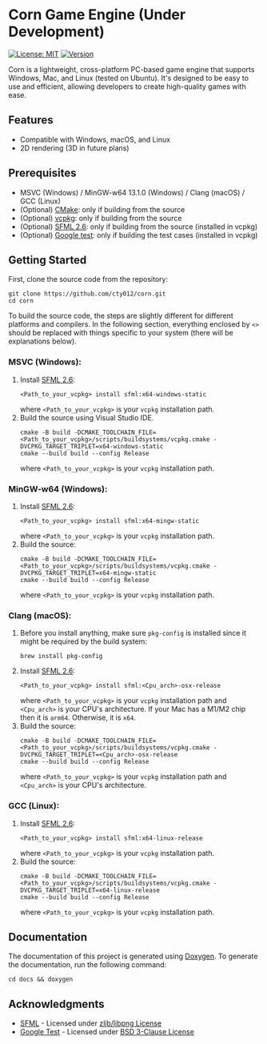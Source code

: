 # Corn Game Engine (Under Development)
[![License: MIT](https://img.shields.io/badge/license-MIT-yellow.svg)](https://github.com/cty012/corn/blob/main/LICENSE)
[![Version](https://img.shields.io/badge/version-1.0.0-red.svg)](https://github.com/cty012/corn)

Corn is a lightweight, cross-platform PC-based game engine that supports Windows, Mac, and Linux (tested on Ubuntu).
It's designed to be easy to use and efficient, allowing developers to create high-quality games with ease.

## Features
- Compatible with Windows, macOS, and Linux
- 2D rendering (3D in future plans)

## Prerequisites
- MSVC (Windows) / MinGW-w64 13.1.0 (Windows) / Clang (macOS) / GCC (Linux)
- (Optional) [CMake](https://cmake.org/): only if building from the source
- (Optional) [vcpkg](https://vcpkg.io/): only if building from the source
- (Optional) [SFML 2.6](https://www.sfml-dev.org/): only if building from the source (installed in vcpkg)
- (Optional) [Google test](https://github.com/google/googletest): only if building the test cases (installed in vcpkg)

## Getting Started
First, clone the source code from the repository:
```shell
git clone https://github.com/cty012/corn.git
cd corn
```
To build the source code, the steps are slightly different for different platforms and compilers.
In the following section, everything enclosed by `<>` should be replaced with things specific to your system (there will be explanations below).

### MSVC (Windows):
1. Install [SFML 2.6](https://www.sfml-dev.org/):
   ```shell
   <Path_to_your_vcpkg> install sfml:x64-windows-static
   ```
   where `<Path_to_your_vcpkg>` is your `vcpkg` installation path.
2. Build the source using Visual Studio IDE.
   ```shell
   cmake -B build -DCMAKE_TOOLCHAIN_FILE=<Path_to_your_vcpkg>/scripts/buildsystems/vcpkg.cmake -DVCPKG_TARGET_TRIPLET=x64-windows-static
   cmake --build build --config Release
   ```
   where `<Path_to_your_vcpkg>` is your `vcpkg` installation path.

### MinGW-w64 (Windows):
1. Install [SFML 2.6](https://www.sfml-dev.org/):
   ```shell
   <Path_to_your_vcpkg> install sfml:x64-mingw-static
   ```
   where `<Path_to_your_vcpkg>` is your `vcpkg` installation path.
2. Build the source:
   ```shell
   cmake -B build -DCMAKE_TOOLCHAIN_FILE=<Path_to_your_vcpkg>/scripts/buildsystems/vcpkg.cmake -DVCPKG_TARGET_TRIPLET=x64-mingw-static
   cmake --build build --config Release
   ```
   where `<Path_to_your_vcpkg>` is your `vcpkg` installation path.

### Clang (macOS):
1. Before you install anything, make sure `pkg-config` is installed since it might be required by the build system:
   ```shell
   brew install pkg-config
   ```
2. Install [SFML 2.6](https://www.sfml-dev.org/):
   ```shell
   <Path_to_your_vcpkg> install sfml:<Cpu_arch>-osx-release
   ```
   where `<Path_to_your_vcpkg>` is your `vcpkg` installation path and `<Cpu_arch>` is your CPU's architecture.
   If your Mac has a M1/M2 chip then it is `arm64`. Otherwise, it is `x64`.
3. Build the source:
   ```shell
   cmake -B build -DCMAKE_TOOLCHAIN_FILE=<Path_to_your_vcpkg>/scripts/buildsystems/vcpkg.cmake -DVCPKG_TARGET_TRIPLET=<Cpu_arch>-osx-release
   cmake --build build --config Release
   ```
   where `<Path_to_your_vcpkg>` is your `vcpkg` installation path and `<Cpu_arch>` is your CPU's architecture.

### GCC (Linux):
1. Install [SFML 2.6](https://www.sfml-dev.org/):
   ```shell
   <Path_to_your_vcpkg> install sfml:x64-linux-release
   ```
   where `<Path_to_your_vcpkg>` is your `vcpkg` installation path.
2. Build the source:
   ```shell
   cmake -B build -DCMAKE_TOOLCHAIN_FILE=<Path_to_your_vcpkg>/scripts/buildsystems/vcpkg.cmake -DVCPKG_TARGET_TRIPLET=x64-linux-release
   cmake --build build --config Release
   ```
   where `<Path_to_your_vcpkg>` is your `vcpkg` installation path.

## Documentation
The documentation of this project is generated using [Doxygen](https://www.doxygen.nl/).
To generate the documentation, run the following command:
```shell
cd docs && doxygen
```

## Acknowledgments
- [SFML](https://www.sfml-dev.org/) - Licensed under [zlib/libpng License](https://www.sfml-dev.org/license.php)
- [Google Test](https://google.github.io/googletest) - Licensed under [BSD 3-Clause License](https://github.com/google/googletest/blob/main/LICENSE)
